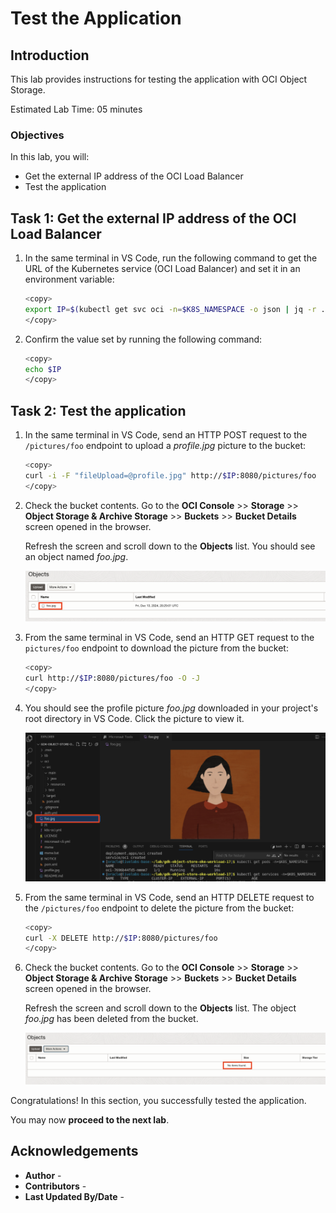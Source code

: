 # Test the Application

## Introduction

This lab provides instructions for testing the application with OCI Object Storage.

Estimated Lab Time: 05 minutes

### Objectives

In this lab, you will:

* Get the external IP address of the OCI Load Balancer
* Test the application

## Task 1: Get the external IP address of the OCI Load Balancer

1. In the same terminal in VS Code, run the following command to get the URL of the Kubernetes service (OCI Load Balancer) and set it in an environment variable:

	```bash
	<copy>
	export IP=$(kubectl get svc oci -n=$K8S_NAMESPACE -o json | jq -r .status.loadBalancer.ingress[0].ip)
	</copy>
	```

2. Confirm the value set by running the following command:

	```bash
	<copy>
	echo $IP
	</copy>
	```

## Task 2: Test the application

1. In the same terminal in VS Code, send an HTTP POST request to the `/pictures/foo` endpoint to upload a _profile.jpg_ picture to the bucket:

	```bash
	<copy>
	curl -i -F "fileUpload=@profile.jpg" http://$IP:8080/pictures/foo
	</copy>
	```


2. Check the bucket contents. Go to the **OCI Console** >> **Storage** >> **Object Storage & Archive Storage** >> **Buckets** >> **Bucket Details** screen opened in the browser.

   Refresh the screen and scroll down to the **Objects** list. You should see an object named _foo.jpg_.

   ![Objects List](./images/objects-list-foo.jpg)

3. From the same terminal in VS Code, send an HTTP GET request to the `pictures/foo` endpoint to download the picture from the bucket:

	```bash
	<copy>
	curl http://$IP:8080/pictures/foo -O -J
	</copy>
	```

4. You should see the profile picture _foo.jpg_ downloaded in your project's root directory in VS Code. Click the picture to view it.

   ![View Picture](./images/view-pic-foo.jpg)

5.  From the same terminal in VS Code, send an HTTP DELETE request to the `/pictures/foo` endpoint to delete the picture from the bucket:

	```bash
	<copy>
	curl -X DELETE http://$IP:8080/pictures/foo
	</copy>
	```

6. Check the bucket contents. Go to the **OCI Console** >> **Storage** >> **Object Storage & Archive Storage** >> **Buckets** >> **Bucket Details** screen opened in the browser.

   Refresh the screen and scroll down to the **Objects** list. The object _foo.jpg_ has been deleted from the bucket.

   ![Objects List](./images/objects-list-empty.jpg)

Congratulations! In this section, you successfully tested the application.

You may now **proceed to the next lab**.

## Acknowledgements

* **Author** - [](var:author)
* **Contributors** - [](var:contributors)
* **Last Updated By/Date** - [](var:last_updated)

